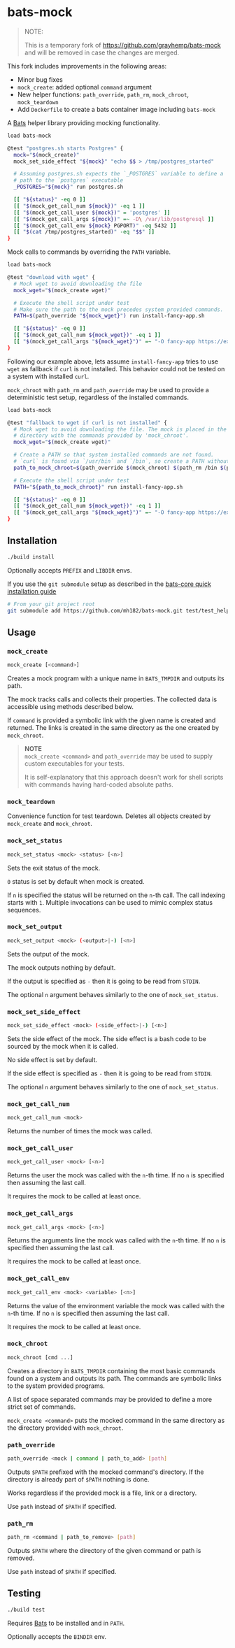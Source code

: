 # bats-mock

> NOTE:
>
> This is a temporary fork of https://github.com/grayhemp/bats-mock and will be removed in case the changes are merged.

This fork includes improvements in the following areas:

- Minor bug fixes
- `mock_create`: added optional `command` argument
- New helper functions: `path_override`, `path_rm`, `mock_chroot`, `mock_teardown`
- Add `Dockerfile` to create a bats container image including `bats-mock`

A [Bats][bats-core] helper library providing mocking functionality.

```bash
load bats-mock

@test "postgres.sh starts Postgres" {
  mock="$(mock_create)"
  mock_set_side_effect "${mock}" "echo $$ > /tmp/postgres_started"

  # Assuming postgres.sh expects the `_POSTGRES` variable to define a
  # path to the `postgres` executable
  _POSTGRES="${mock}" run postgres.sh

  [[ "${status}" -eq 0 ]]
  [[ "$(mock_get_call_num ${mock})" -eq 1 ]]
  [[ "$(mock_get_call_user ${mock})" = 'postgres' ]]
  [[ "$(mock_get_call_args ${mock})" =~ -D\ /var/lib/postgresql ]]
  [[ "$(mock_get_call_env ${mock} PGPORT)" -eq 5432 ]]
  [[ "$(cat /tmp/postgres_started)" -eq "$$" ]]
}
```

Mock calls to commands by overriding the `PATH` variable.

```bash
load bats-mock

@test "download with wget" {
  # Mock wget to avoid downloading the file
  mock_wget="$(mock_create wget)"

  # Execute the shell script under test
  # Make sure the path to the mock precedes system provided commands.
  PATH=$(path_override "${mock_wget}") run install-fancy-app.sh

  [[ "${status}" -eq 0 ]]
  [[ "$(mock_get_call_num ${mock_wget})" -eq 1 ]]
  [[ "$(mock_get_call_args "${mock_wget}")" =~ "-O fancy-app https://example.org/fancy-app.js" ]]
}
```

Following our example above, lets assume `install-fancy-app` tries to use
`wget` as fallback if `curl` is not installed. This behavior could not be
tested on a system with installed `curl`.

`mock_chroot` with `path_rm` and `path_override` may be used to provide a
deterministic test setup, regardless of the installed commands.

```bash
load bats-mock

@test "fallback to wget if curl is not installed" {
  # Mock wget to avoid downloading the file. The mock is placed in the same
  # directory with the commands provided by 'mock_chroot'.
  mock_wget="$(mock_create wget)"

  # Create a PATH so that system installed commands are not found.
  # `curl` is found via `/usr/bin` and `/bin`, so create a PATH without those directories.
  path_to_mock_chroot=$(path_override $(mock_chroot) $(path_rm /bin $(path_rm /usr/bin)))

  # Execute the shell script under test
  PATH="${path_to_mock_chroot}" run install-fancy-app.sh

  [[ "${status}" -eq 0 ]]
  [[ "$(mock_get_call_num ${mock_wget})" -eq 1 ]]
  [[ "$(mock_get_call_args "${mock_wget}")" =~ "-O fancy-app https://example.org/fancy-app.js" ]]
}
```

## Installation

```bash
./build install
```

Optionally accepts `PREFIX` and `LIBDIR` envs.

If you use the `git submodule` setup as described in the [bats-core quick installation guide](https://bats-core.readthedocs.io/en/stable/tutorial.html#quick-installation)

```bash
# From your git project root
git submodule add https://github.com/mh182/bats-mock.git test/test_helper/bats-mock
```

## Usage

### `mock_create`

```bash
mock_create [<command>]
```

Creates a mock program with a unique name in `BATS_TMPDIR` and outputs its path.

The mock tracks calls and collects their properties. The collected data is
accessible using methods described below.

If `command` is provided a symbolic link with the given name is created and returned.
The links is created in the same directory as the one created by `mock_chroot`.

> **NOTE**  
> `mock_create <command>` and `path_override` may be used to supply custom
> executables for your tests.
>
> It is self-explanatory that this approach doesn't work for shell scripts with
> commands having hard-coded absolute paths.

### `mock_teardown`

Convenience function for test teardown. Deletes all objects created by
`mock_create` and `mock_chroot`.

### `mock_set_status`

```bash
mock_set_status <mock> <status> [<n>]
```

Sets the exit status of the mock.

`0` status is set by default when mock is created.

If `n` is specified the status will be returned on the `n`-th
call. The call indexing starts with `1`. Multiple invocations can be
used to mimic complex status sequences.

### `mock_set_output`

```bash
mock_set_output <mock> (<output>|-) [<n>]
```

Sets the output of the mock.

The mock outputs nothing by default.

If the output is specified as `-` then it is going to be read from
`STDIN`.

The optional `n` argument behaves similarly to the one of `mock_set_status`.

### `mock_set_side_effect`

```bash
mock_set_side_effect <mock> (<side_effect>|-) [<n>]
```

Sets the side effect of the mock. The side effect is a bash code to be
sourced by the mock when it is called.

No side effect is set by default.

If the side effect is specified as `-` then it is going to be read
from `STDIN`.

The optional `n` argument behaves similarly to the one of `mock_set_status`.

### `mock_get_call_num`

```bash
mock_get_call_num <mock>
```

Returns the number of times the mock was called.

### `mock_get_call_user`

```bash
mock_get_call_user <mock> [<n>]
```

Returns the user the mock was called with the `n`-th time. If no `n`
is specified then assuming the last call.

It requires the mock to be called at least once.

### `mock_get_call_args`

```bash
mock_get_call_args <mock> [<n>]
```

Returns the arguments line the mock was called with the `n`-th
time. If no `n` is specified then assuming the last call.

It requires the mock to be called at least once.

### `mock_get_call_env`

```bash
mock_get_call_env <mock> <variable> [<n>]
```

Returns the value of the environment variable the mock was called with
the `n`-th time. If no `n` is specified then assuming the last call.

It requires the mock to be called at least once.

### `mock_chroot`

```bash
mock_chroot [cmd ...]
```

Creates a directory in `BATS_TMPDIR` containing the most basic commands found
on a system and outputs its path. The commands are symbolic links to the system
provided programs.

A list of space separated commands may be provided to define a more strict set
of commands.

`mock_create <command>` puts the mocked command in the same directory as the
directory provided with `mock_chroot`.

### `path_override`

```bash
path_override <mock | command | path_to_add> [path]
```

Outputs `$PATH` prefixed with the mocked command's directory. If the directory
is already part of `$PATH` nothing is done.

Works regardless if the provided mock is a file, link or a directory.

Use `path` instead of `$PATH` if specified.

### `path_rm`

```bash
path_rm <command | path_to_remove> [path]
```

Outputs `$PATH` where the directory of the given command or path is removed.

Use `path` instead of `$PATH` if specified.

## Testing

```bash
./build test
```

Requires [Bats][bats-core] to be installed and in `PATH`.

Optionally accepts the `BINDIR` env.

<!-- Links -->

[bats-core]: https://github.com/bats-core/bats-core
